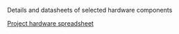 Details and datasheets of selected hardware components

[Project hardware spreadsheet](https://docs.google.com/spreadsheets/d/1QMmudAOibRaCtl3Pb4CejkelxMCi_4_5fVOFUdNANME/edit#gid=0)
